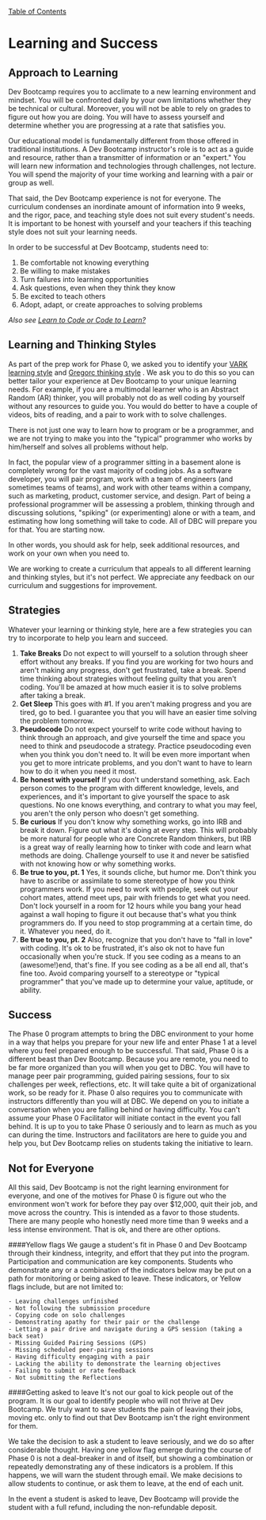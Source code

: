[Table of Contents](readme.md)

# Learning and Success

## Approach to Learning
Dev Bootcamp requires you to acclimate to a new learning environment and mindset. You will be confronted daily by your own limitations whether they be technical or cultural. Moreover, you will not be able to rely on grades to figure out how you are doing. You will have to assess yourself and determine whether you are progressing at a rate that satisfies you.

Our educational model is fundamentally different from those offered in traditional institutions. A Dev Bootcamp instructor's role is to act as a guide and resource, rather than a transmitter of information or an "expert." You will learn new information and technologies through challenges, not lecture. You will spend the majority of your time working and learning with a pair or group as well.

That said, the Dev Bootcamp experience is not for everyone. The curriculum condenses an inordinate amount of information into 9 weeks, and the rigor, pace, and teaching style does not suit every student's needs. It is important to be honest with yourself and your teachers if this teaching style does not suit your learning needs.

In order to be successful at Dev Bootcamp, students need to:

1. Be comfortable not knowing everything
2. Be willing to make mistakes
3. Turn failures into learning opportunities
4. Ask questions, even when they think they know
5. Be excited to teach others
5. Adopt, adapt, or create approaches to solving problems

*Also see [Learn to Code or Code to Learn?](http://devbootcamp.com/2014/02/17/learn-to-code-code-to-learn/)*


## Learning and Thinking Styles
As part of the prep work for Phase 0, we asked you to identify your [VARK learning style](http://www.vark-learn.com/english/page.asp?p=questionnaire) and [Gregorc thinking style](http://www.thelearningweb.net/personalthink.html) . We ask you to do this so you can better tailor your experience at Dev Bootcamp to your unique learning needs. For example, if you are a multimodal learner who is an Abstract Random (AR) thinker, you will probably not do as well coding by yourself without any resources to guide you. You would do better to have a couple of videos, bits of reading, and a pair to work with to solve challenges.

There is not just one way to learn how to program or be a programmer, and we are not trying to make you into the "typical" programmer who works by him/herself and solves all problems without help.

In fact, the popular view of a programmer sitting in a basement alone is completely wrong for the vast majority of coding jobs.  As a software developer, you will pair program, work with a team of engineers (and sometimes teams of teams), and work with other teams within a company, such as marketing, product, customer service, and design. Part of being a professional programmer will be assessing a problem, thinking through and discussing solutions, "spiking" (or experimenting) alone or with a team, and estimating how long something will take to code.  All of DBC will prepare you for that.  You are starting now.

In other words, you should ask for help, seek additional resources, and work on your own when you need to.

We are working to create a curriculum that appeals to all different learning and thinking styles, but it's not perfect. We appreciate any feedback on our curriculum and suggestions for improvement.



## Strategies
Whatever your learning or thinking style, here are a few strategies you can try to incorporate to help you learn and succeed.

1. **Take Breaks** Do not expect to will yourself to a solution through sheer effort without any breaks. If you find you are working for two hours and aren't making any progress, don't get frustrated, take a break. Spend time thinking about strategies without feeling guilty that you aren't coding. You'll be amazed at how much easier it is to solve problems after taking a break.
2. **Get Sleep** This goes with #1. If you aren't making progress and you are tired, go to bed. I guarantee you that you will have an easier time solving the problem tomorrow.
3. **Pseudocode** Do not expect yourself to write code without having to think through an approach, and give yourself the time and space you need to think and pseudocode a strategy. Practice pseudocoding even when you think you don't need to. It will be even more important when you get to more intricate problems, and you don't want to have to learn how to do it when you need it most.
4. **Be honest with yourself** If you don't understand something, ask. Each person comes to the program with different knowledge, levels, and experiences, and it's important to give yourself the space to ask questions. No one knows everything, and contrary to what you may feel, you aren't the only person who doesn't get something.
5. **Be curious** If you don't know why something works, go into IRB and break it down. Figure out what it's doing at every step. This will probably be more natural for people who are Concrete Random thinkers, but IRB is a great way of really learning how to tinker with code and learn what methods are doing. Challenge yourself to use it and never be satisfied with not knowing how or why something works.
6. **Be true to you, pt. 1** Yes, it sounds cliche, but humor me. Don't think you have to ascribe or assimilate to some stereotype of how you think programmers work. If you need to work with people, seek out your cohort mates, attend meet ups, pair with friends to get what you need. Don't lock yourself in a room for 12 hours while you bang your head against a wall hoping to figure it out because that's what you think programmers do. If you need to stop programming at a certain time, do it. Whatever you need, do it.
7. **Be true to you, pt. 2** Also, recognize that you don't have to "fall in love" with coding. It's ok to be frustrated, it's also ok not to have fun occasionally when you're stuck. If you see coding as a means to an (awesome!)end, that's fine. If you see coding as a be all end all, that's fine too. Avoid comparing yourself to a stereotype or "typical programmer" that you've made up to determine your value, aptitude, or ability.


## Success
The Phase 0 program attempts to bring the DBC environment to your home in a way that helps you prepare for your new life and enter Phase 1 at a level where you feel prepared enough to be successful. That said, Phase 0 is a different beast than Dev Bootcamp. Because you are remote, you need to be far more organized than you will when you get to DBC. You will have to manage peer pair programming, guided pairing sessions, four to six challenges per week, reflections, etc. It will take quite a bit of organizational work, so be ready for it. Phase 0 also requires you to communicate with instructors differently than you will at DBC. We depend on you to initiate a conversation when you are falling behind or having difficulty. You can't assume your Phase 0 Facilitator will initiate contact in the event you fall behind. It is up to you to take Phase 0 seriously and to learn as much as you can during the time. Instructors and facilitators are here to guide you and help you, but Dev Bootcamp relies on students taking the initiative to learn.

## Not for Everyone
All this said, Dev Bootcamp is not the right learning environment for everyone, and one of the motives for Phase 0 is figure out who the environment won't work for before they pay over $12,000, quit their job, and move across the country. This is intended as a favor to those students. There are many people who honestly need more time than 9 weeks and a less intense environment. That is ok, and there are other options.

####Yellow flags
We gauge a student's fit in Phase 0 and Dev Bootcamp through their kindness, integrity, and effort that they put into the program. Participation and communication are key components. Students who demonstrate any or a combination of the indicators below may be put on a path for monitoring or being asked to leave. These indicators, or Yellow flags include, but are not limited to:

	- Leaving challenges unfinished
	- Not following the submission procedure
	- Copying code on solo challenges
	- Demonstrating apathy for their pair or the challenge
	- Letting a pair drive and navigate during a GPS session (taking a back seat)
	- Missing Guided Pairing Sessions (GPS)
	- Missing scheduled peer-pairing sessions
	- Having difficulty engaging with a pair
	- Lacking the ability to demonstrate the learning objectives
	- Failing to submit or rate feedback
	- Not submitting the Reflections

####Getting asked to leave
It's not our goal to kick people out of the program. It is our goal to identify people who will not thrive at Dev Bootcamp. We truly want to save students the pain of leaving their jobs, moving etc. only to find out that Dev Bootcamp isn't the right environment for them.

We take the decision to ask a student to leave seriously, and we do so after considerable thought. Having one yellow flag emerge during the course of Phase 0 is not a deal-breaker in and of itself, but showing a combination or repeatedly demonstrating any of these indicators is a problem. If this happens, we will warn the student through email. We make decisions to allow students to continue, or ask them to leave, at the end of each unit.

In the event a student is asked to leave, Dev Bootcamp will provide the student with a full refund, including the non-refundable deposit.


